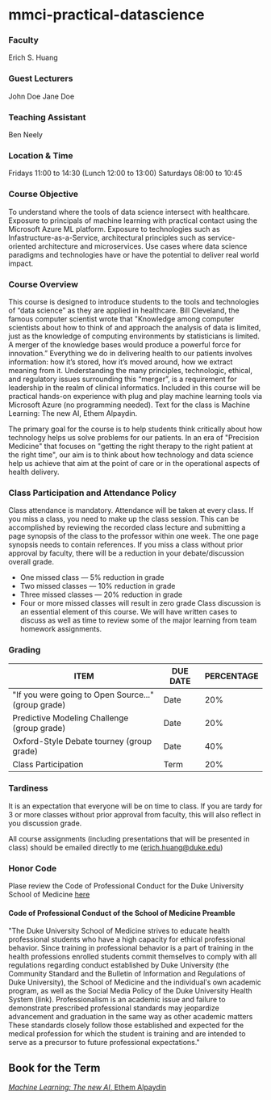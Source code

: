 # mmci-practical-datascience
### Faculty
Erich S. Huang

### Guest Lecturers
John Doe
Jane Doe

### Teaching Assistant
Ben Neely

### Location & Time
Fridays 11:00 to 14:30 (Lunch 12:00 to 13:00)
Saturdays 08:00 to 10:45

### Course Objective
To understand where the tools of data science intersect with healthcare. Exposure to principals of machine learning with practical contact using the Microsoft Azure ML platform. Exposure to technologies such as Infastructure-as-a-Service, architectural principles such as service-oriented architecture and microservices. Use cases where data science paradigms and technologies have or have the potential to deliver real world impact.

### Course Overview
This course is designed to introduce students to the tools and technologies of “data science” as they are applied in healthcare. Bill Cleveland, the famous computer scientist wrote that "Knowledge among computer scientists about how to think of and approach the analysis of data is limited, just as the knowledge of computing environments by statisticians is limited. A merger of the knowledge bases would produce a powerful force for innovation.” Everything we do in delivering health to our patients involves information: how it’s stored, how it’s moved around, how we extract meaning from it. Understanding the many principles, technologic, ethical, and regulatory issues surrounding this “merger”, is a requirement for leadership in the realm of clinical informatics. Included in this course will be practical hands-on experience with plug and play machine learning tools via Microsoft Azure (no programming needed). Text for the class is Machine Learning: The new AI, Ethem Alpaydin. 

The primary goal for the course is to help students think critically about how technology helps us solve problems for our patients. In an era of "Precision Medicine" that focuses on "getting the right therapy to the right patient at the right time", our aim is to think about how technology and data science help us achieve that aim at the point of care or in the operational aspects of health delivery.

### Class Participation and Attendance Policy
Class attendance is mandatory. Attendance will be taken at every class. If you miss a class, you need to make up the class session. This can be accomplished by reviewing the recorded class lecture and submitting a page synopsis of the class to the professor within one week. The one page synopsis needs to contain references. If you miss a class without prior approval by faculty, there will be a reduction in your debate/discussion overall grade.
* One missed class — 5% reduction in grade
* Two missed classes — 10% reduction in grade
* Three missed classes — 20% reduction in grade
* Four or more missed classes will result in zero grade
Class discussion is an essential element of this course. We will have written cases to discuss as well as time to review some of the major learning from team homework assignments.

### Grading
ITEM | DUE DATE | PERCENTAGE
---- | -------- | ----------
"If you were going to Open Source..." (group grade) | Date | 20%
Predictive Modeling Challenge (group grade) | Date | 20%
Oxford-Style Debate tourney (group grade) | Date | 40%
Class Participation | Term | 20%

### Tardiness
It is an expectation that everyone will be on time to class. If you are tardy for 3 or more classes without prior approval from faculty, this will also reflect in you discussion grade.

All course assignments (including presentations that will be presented in class) should be emailed directly to me (erich.huang@duke.edu)

### Honor Code
Plase review the Code of Professional Conduct for the Duke University School of Medicine [here](https://medschool.duke.edu/education/student-services/office-student-affairs/code-professional-conduct)

#### Code of Professional Conduct of the School of Medicine Preamble
"The Duke University School of Medicine strives to educate health professional students who have a high capacity for ethical professional behavior. Since training in professional behavior is a part of training in the health professions enrolled students commit themselves to comply with all regulations regarding conduct established by Duke University (the Community Standard and the Bulletin of Information and Regulations of Duke University), the School of Medicine and the individualʹs own academic program, as well as the Social Media Policy of the Duke University Health System (link). Professionalism is an academic issue and failure to demonstrate prescribed professional standards may jeopardize advancement and graduation in the same way as other academic matters These standards closely follow those established and expected for the medical profession for which the student is training and are intended to serve as a precursor to future professional expectations."

## Book for the Term
[*Machine Learning: The new AI*, Ethem Alpaydin](https://www.amazon.com/Machine-Learning-Press-Essential-Knowledge/dp/0262529513)
